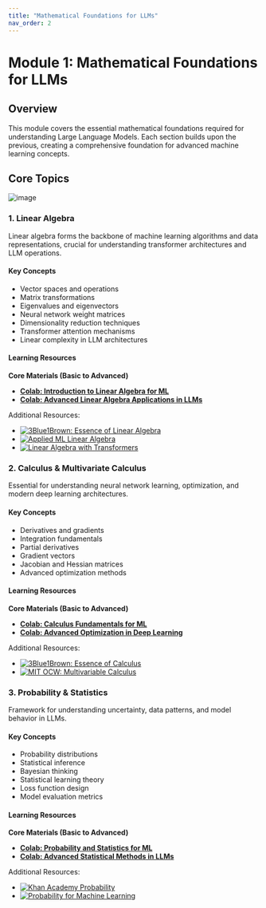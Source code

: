 ```yaml
---
title: "Mathematical Foundations for LLMs"
nav_order: 2
---
```


# Module 1: Mathematical Foundations for LLMs

## Overview
This module covers the essential mathematical foundations required for understanding Large Language Models. Each section builds upon the previous, creating a comprehensive foundation for advanced machine learning concepts.

## Core Topics
![image](https://github.com/user-attachments/assets/78859509-331c-40ae-b0ea-64c0029385b7)

### 1. Linear Algebra
Linear algebra forms the backbone of machine learning algorithms and data representations, crucial for understanding transformer architectures and LLM operations.

#### Key Concepts
- Vector spaces and operations
- Matrix transformations
- Eigenvalues and eigenvectors
- Neural network weight matrices
- Dimensionality reduction techniques
- Transformer attention mechanisms
- Linear complexity in LLM architectures

#### Learning Resources
**Core Materials (Basic to Advanced)**
- **[Colab: Introduction to Linear Algebra for ML](https://colab.research.google.com/drive/...)**
- **[Colab: Advanced Linear Algebra Applications in LLMs](https://colab.research.google.com/drive/...)**

Additional Resources:
- [![3Blue1Brown: Essence of Linear Algebra](https://badgen.net/badge/Video/Essence%20of%20Linear%20Algebra/blue)](https://www.youtube.com/watch?v=fNk_zzaMoSs&list=PLZHQObOWTQDPD3MizzM2xVFitgF8hE_ab)
- [![Applied ML Linear Algebra](https://badgen.net/badge/Tutorial/Applied%20ML%20Linear%20Algebra/orange)](https://pabloinsente.github.io/intro-linear-algebra)
- [![Linear Algebra with Transformers](https://badgen.net/badge/Paper/Linear%20Algebra%20Transformers/red)](https://export.arxiv.org/pdf/2112.01898v2.pdf)

### 2. Calculus & Multivariate Calculus
Essential for understanding neural network learning, optimization, and modern deep learning architectures.

#### Key Concepts
- Derivatives and gradients
- Integration fundamentals
- Partial derivatives
- Gradient vectors
- Jacobian and Hessian matrices
- Advanced optimization methods

#### Learning Resources
**Core Materials (Basic to Advanced)**
- **[Colab: Calculus Fundamentals for ML](https://colab.research.google.com/drive/...)**
- **[Colab: Advanced Optimization in Deep Learning](https://colab.research.google.com/drive/...)**

Additional Resources:
- [![3Blue1Brown: Essence of Calculus](https://badgen.net/badge/Video/Essence%20of%20Calculus/blue)](https://www.youtube.com/playlist?list=PLZHQObOWTQDMsr9K-rj53DwVRMYO3t5Yr)
- [![MIT OCW: Multivariable Calculus](https://badgen.net/badge/Course/Multivariable%20Calculus/orange)](https://ocw.mit.edu/courses/mathematics/18-02sc-multivariable-calculus-fall-2010/)

### 3. Probability & Statistics
Framework for understanding uncertainty, data patterns, and model behavior in LLMs.

#### Key Concepts
- Probability distributions
- Statistical inference
- Bayesian thinking
- Statistical learning theory
- Loss function design
- Model evaluation metrics

#### Learning Resources
**Core Materials (Basic to Advanced)**
- **[Colab: Probability and Statistics for ML](https://colab.research.google.com/drive/...)**
- **[Colab: Advanced Statistical Methods in LLMs](https://colab.research.google.com/drive/...)**

Additional Resources:
- [![Khan Academy Probability](https://badgen.net/badge/Course/Probability%20%26%20Statistics/green)](https://www.khanacademy.org/math/statistics-probability)
- [![Probability for Machine Learning](https://badgen.net/badge/Book/Probability%20for%20ML/purple)](https://probml.github.io/pml-book/)

